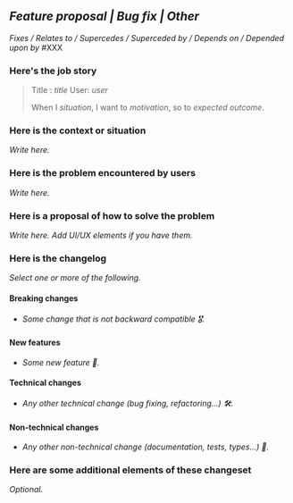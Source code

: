 ## _Feature proposal | Bug fix | Other_

_Fixes / Relates to / Supercedes / Superceded by / Depends on / Depended upon by_ #XXX

### Here's the job story

> Title : _title_
> User: _user_
>
> When I _situation_,
> I want to _motivation_,
> so to _expected outcome_.

### Here is the context or situation

_Write here._

### Here is the problem encountered by users

_Write here._

### Here is a proposal of how to solve the problem

_Write here. Add UI/UX elements if you have them._

### Here is the changelog

_Select one or more of the following._

#### Breaking changes

- _Some change that is not backward compatible 🎖._

#### New features

- _Some new feature 🤟._

#### Technical changes

- _Any other technical change (bug fixing, refactoring...) 🛠._

#### Non-technical changes

- _Any other non-technical change (documentation, tests, types...) 📖._

### Here are some additional elements of these changeset

_Optional._